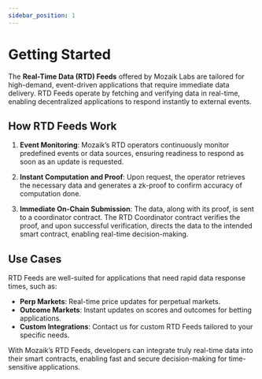 ```yaml
---
sidebar_position: 1
---
```


# Getting Started

The **Real-Time Data (RTD) Feeds** offered by Mozaik Labs are tailored for high-demand, event-driven applications that require immediate data delivery. RTD Feeds operate by fetching and verifying data in real-time, enabling decentralized applications to respond instantly to external events.

## How RTD Feeds Work

1. **Event Monitoring**: Mozaik’s RTD operators continuously monitor predefined events or data sources, ensuring readiness to respond as soon as an update is requested.

2. **Instant Computation and Proof**: Upon request, the operator retrieves the necessary data and generates a zk-proof to confirm accuracy of computation done.

3. **Immediate On-Chain Submission**: The data, along with its proof, is sent to a coordinator contract. The RTD Coordinator contract verifies the proof, and upon successful verification, directs the data to the intended smart contract, enabling real-time decision-making.

## Use Cases

RTD Feeds are well-suited for applications that need rapid data response times, such as:

- **Perp Markets**: Real-time price updates for perpetual markets.
- **Outcome Markets**: Instant updates on scores and outcomes for betting applications.
- **Custom Integrations**: Contact us for custom RTD Feeds tailored to your specific needs.

With Mozaik’s RTD Feeds, developers can integrate truly real-time data into their smart contracts, enabling fast and secure decision-making for time-sensitive applications.
